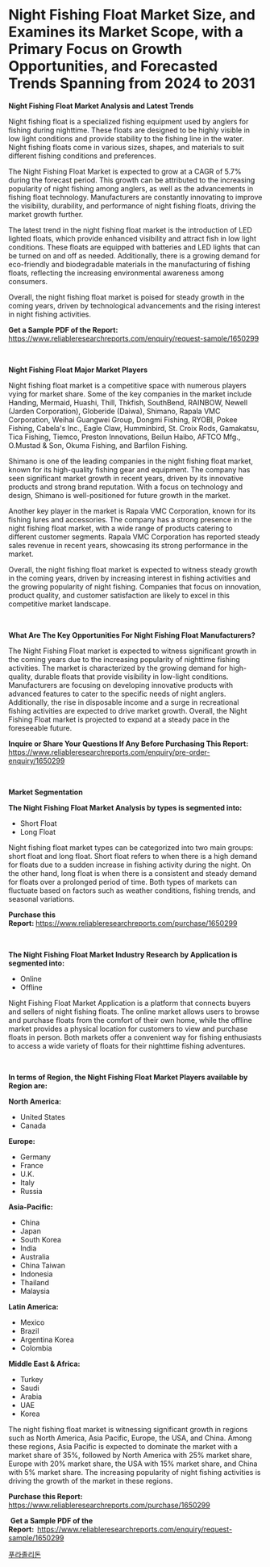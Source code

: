 <p><h1>Night Fishing Float Market Size, and Examines its Market Scope, with a Primary Focus on Growth Opportunities, and Forecasted Trends Spanning from 2024 to 2031</h1></p><p><strong>Night Fishing Float Market Analysis and Latest Trends</strong></p>
<p><p>Night fishing float is a specialized fishing equipment used by anglers for fishing during nighttime. These floats are designed to be highly visible in low light conditions and provide stability to the fishing line in the water. Night fishing floats come in various sizes, shapes, and materials to suit different fishing conditions and preferences.</p><p>The Night Fishing Float Market is expected to grow at a CAGR of 5.7% during the forecast period. This growth can be attributed to the increasing popularity of night fishing among anglers, as well as the advancements in fishing float technology. Manufacturers are constantly innovating to improve the visibility, durability, and performance of night fishing floats, driving the market growth further.</p><p>The latest trend in the night fishing float market is the introduction of LED lighted floats, which provide enhanced visibility and attract fish in low light conditions. These floats are equipped with batteries and LED lights that can be turned on and off as needed. Additionally, there is a growing demand for eco-friendly and biodegradable materials in the manufacturing of fishing floats, reflecting the increasing environmental awareness among consumers.</p><p>Overall, the night fishing float market is poised for steady growth in the coming years, driven by technological advancements and the rising interest in night fishing activities.</p></p>
<p><strong>Get a Sample PDF of the Report:&nbsp;</strong> <a href="https://www.reliableresearchreports.com/enquiry/request-sample/1650299">https://www.reliableresearchreports.com/enquiry/request-sample/1650299</a></p>
<p>&nbsp;</p>
<p><strong>Night Fishing Float Major Market Players</strong></p>
<p><p>Night fishing float market is a competitive space with numerous players vying for market share. Some of the key companies in the market include Handing, Mermaid, Huashi, Thill, Thkfish, SouthBend, RAINBOW, Newell (Jarden Corporation), Globeride (Daiwa), Shimano, Rapala VMC Corporation, Weihai Guangwei Group, Dongmi Fishing, RYOBI, Pokee Fishing, Cabela's Inc., Eagle Claw, Humminbird, St. Croix Rods, Gamakatsu, Tica Fishing, Tiemco, Preston Innovations, Beilun Haibo, AFTCO Mfg., O.Mustad & Son, Okuma Fishing, and Barfilon Fishing.</p><p>Shimano is one of the leading companies in the night fishing float market, known for its high-quality fishing gear and equipment. The company has seen significant market growth in recent years, driven by its innovative products and strong brand reputation. With a focus on technology and design, Shimano is well-positioned for future growth in the market.</p><p>Another key player in the market is Rapala VMC Corporation, known for its fishing lures and accessories. The company has a strong presence in the night fishing float market, with a wide range of products catering to different customer segments. Rapala VMC Corporation has reported steady sales revenue in recent years, showcasing its strong performance in the market.</p><p>Overall, the night fishing float market is expected to witness steady growth in the coming years, driven by increasing interest in fishing activities and the growing popularity of night fishing. Companies that focus on innovation, product quality, and customer satisfaction are likely to excel in this competitive market landscape.</p></p>
<p>&nbsp;</p>
<p><strong>What Are The Key Opportunities For Night Fishing Float Manufacturers?</strong></p>
<p><p>The Night Fishing Float market is expected to witness significant growth in the coming years due to the increasing popularity of nighttime fishing activities. The market is characterized by the growing demand for high-quality, durable floats that provide visibility in low-light conditions. Manufacturers are focusing on developing innovative products with advanced features to cater to the specific needs of night anglers. Additionally, the rise in disposable income and a surge in recreational fishing activities are expected to drive market growth. Overall, the Night Fishing Float market is projected to expand at a steady pace in the foreseeable future.</p></p>
<p><strong>Inquire or Share Your Questions If Any Before Purchasing This Report:</strong> <a href="https://www.reliableresearchreports.com/enquiry/pre-order-enquiry/1650299">https://www.reliableresearchreports.com/enquiry/pre-order-enquiry/1650299</a></p>
<p>&nbsp;</p>
<p><strong>Market Segmentation</strong></p>
<p><strong>The Night Fishing Float Market Analysis by types is segmented into:</strong></p>
<p><ul><li>Short Float</li><li>Long Float</li></ul></p>
<p><p>Night fishing float market types can be categorized into two main groups: short float and long float. Short float refers to when there is a high demand for floats due to a sudden increase in fishing activity during the night. On the other hand, long float is when there is a consistent and steady demand for floats over a prolonged period of time. Both types of markets can fluctuate based on factors such as weather conditions, fishing trends, and seasonal variations.</p></p>
<p><strong>Purchase this Report:&nbsp;</strong><a href="https://www.reliableresearchreports.com/purchase/1650299">https://www.reliableresearchreports.com/purchase/1650299</a></p>
<p>&nbsp;</p>
<p><strong>The Night Fishing Float Market Industry Research by Application is segmented into:</strong></p>
<p><ul><li>Online</li><li>Offline</li></ul></p>
<p><p>Night Fishing Float Market Application is a platform that connects buyers and sellers of night fishing floats. The online market allows users to browse and purchase floats from the comfort of their own home, while the offline market provides a physical location for customers to view and purchase floats in person. Both markets offer a convenient way for fishing enthusiasts to access a wide variety of floats for their nighttime fishing adventures.</p></p>
<p>&nbsp;</p>
<p><strong>In terms of Region, the Night Fishing Float Market Players available by Region are:</strong></p>
<p>
    <p> <strong> North America: </strong>
        <ul>
            <li>United States</li>
            <li>Canada</li>
        </ul>
        </p> 
    <p> <strong> Europe: </strong>
        <ul>
            <li>Germany</li>
            <li>France</li>
            <li>U.K.</li>
            <li>Italy</li>
            <li>Russia</li>
        </ul>
        </p> 
    <p> <strong> Asia-Pacific: </strong>
        <ul>
            <li>China</li>
            <li>Japan</li>
            <li>South Korea</li>
            <li>India</li>
            <li>Australia</li>
            <li>China Taiwan</li>
            <li>Indonesia</li>
            <li>Thailand</li>
            <li>Malaysia</li>
        </ul>
        </p> 
    <p> <strong> Latin America: </strong>
        <ul>
            <li>Mexico</li>
            <li>Brazil</li>
            <li>Argentina Korea</li>
            <li>Colombia</li>
        </ul>
        </p> 
    <p> <strong> Middle East & Africa: </strong>
        <ul>
            <li>Turkey</li>
            <li>Saudi</li>
            <li>Arabia</li>
            <li>UAE</li>
            <li>Korea</li>
        </ul>
    </p>
    </p>
<p><p>The night fishing float market is witnessing significant growth in regions such as North America, Asia Pacific, Europe, the USA, and China. Among these regions, Asia Pacific is expected to dominate the market with a market share of 35%, followed by North America with 25% market share, Europe with 20% market share, the USA with 15% market share, and China with 5% market share. The increasing popularity of night fishing activities is driving the growth of the market in these regions.</p></p>
<p><strong>Purchase this Report: </strong><a href="https://www.reliableresearchreports.com/purchase/1650299">https://www.reliableresearchreports.com/purchase/1650299</a></p>
<p>&nbsp;<strong>Get a Sample PDF of the Report:&nbsp;&nbsp;</strong><a href="https://www.reliableresearchreports.com/enquiry/request-sample/1650299">https://www.reliableresearchreports.com/enquiry/request-sample/1650299</a></p>
<p><strong></strong></p>
<p><p><a href="https://medium.com/@bennyuigleyjks/%ED%91%B8%EB%9D%BC%EC%A1%B8%EB%A6%AC%EB%8F%88-%EC%8B%9C%EC%9E%A5-%EC%A2%85%EB%A5%98-%EC%9D%91%EC%9A%A9-%EB%B0%8F-%EC%A7%80%EB%A6%AC%EC%97%90-%EB%8C%80%ED%95%9C-%ED%8F%AC%EA%B4%84%EC%A0%81-%ED%8F%89%EA%B0%80-84c760552f01">푸라졸리돈</a></p></p>